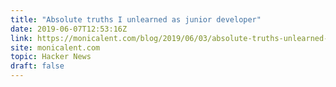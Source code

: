 ```yaml
---
title: "Absolute truths I unlearned as junior developer"
date: 2019-06-07T12:53:16Z
link: https://monicalent.com/blog/2019/06/03/absolute-truths-unlearned-as-junior-developer/?utm_medium=RSS&utm_source=hune
site: monicalent.com
topic: Hacker News
draft: false
---
```

